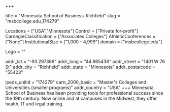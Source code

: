 
+++

title = "Minnesota School of Business-Richfield"
slug = "msbcollege.edu_174279"

Locations = ["USA","Minnesota"]
Control = ["Private for-profit"]
CarnegieClassification = ["Associates Colleges"]
AthleticConferences = ["None"]
InstitutionalSize = ["1,000 - 4,999"]
domain = ["msbcollege.edu"]

Logo = ""

addr_lat = "-93.297366"
addr_long = "44.865436"
addr_street = "1401 W 76 St"
addr_city = "Richfield"
addr_state = "Minnesota"
addr_postalcode = "55423"

ipeds_unitid = "174279"
carn_2000_basic = "Master's Colleges and Universities (smaller programs)"
addr_country = "USA"
+++
    Minnesota School of Business has been providing tools for professional success since the 19th century. Now online and at campuses in the Midwest, they offer health, IT and legal training.
